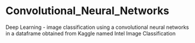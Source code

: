 # Convolutional_Neural_Networks
Deep Learning - image classification using a convolutional neural networks in a dataframe obtained from Kaggle named Intel Image Classification
